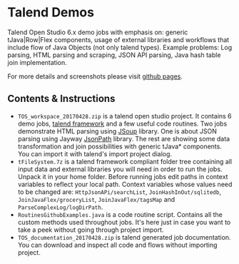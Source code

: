 # Talend Demos
Talend Open Studio 6.x demo jobs with emphasis on: generic tJava|Row|Flex components, 
usage of external libraries and workflows that include flow of Java Objects (not only talend types). Example problems: Log parsing, HTML parsing and scraping, JSON API parsing, Java hash table join implementation. 

For more details and screenshots please visit [github pages](https://dabac76.github.io/talend_demos/).

## Contents & Instructions
* `TOS_workspace_20170428.zip` is a talend open studio project. It contains 6 demo jobs, [talend framework](http://talendframework.com/) and a few useful code routines. Two jobs demonstrate HTML parsing using [JSoup](https://jsoup.org/) library. One is about JSON parsing using Jayway [JsonPath](https://github.com/json-path/JsonPath) library. The rest are showing some data transformation and join possibilities with generic tJava\* components. You can import it with talend's import project dialog. 
* `tFileSystem.7z` is a talend framework compliant folder tree containing all input data and external libraries you will need in order to run the jobs. Unpack it in your home folder. Before running jobs edit paths in context variables to reflect your local path. Context variables whose values need to be changed are: `HttpJsonAPi/searchList`, `JoinHashInOut/sqlitedb`, `JoinJavaFlex/groceryList`, `JoinJavaFlex/tagsMap` and `ParseComplexLog/logDirPath`.
* `RoutinesGithubExamples.java` is a code routine script. Contains all the custom methods used throughout jobs. It's here just in case you want to take a peek without going through project import.
* `TOS_documentation_20170428.zip` is talend generated job documentation. You can download and inspect all code and flows without importing project.     

